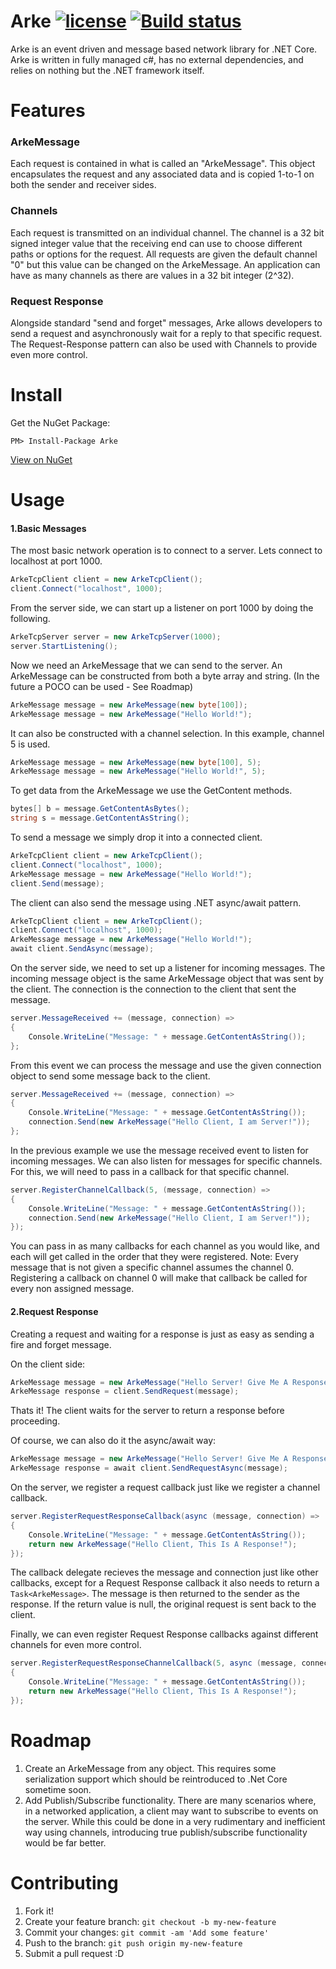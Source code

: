 # Arke [![license](https://img.shields.io/github/license/mashape/apistatus.svg?maxAge=2592000)]()  [![Build status](https://ci.appveyor.com/api/projects/status/w55nr7b4typiejxa?svg=true)](https://ci.appveyor.com/project/DarrellBailey/arke)
Arke is an event driven and message based network library for .NET Core. Arke is written in fully managed c#, has no external dependencies, and relies on nothing but the .NET framework itself.

# Features
### ArkeMessage
Each request is contained in what is called an "ArkeMessage". This object encapsulates the request and any associated data and is copied 1-to-1 on both the sender and receiver sides.
### Channels
Each request is transmitted on an individual channel. The channel is a 32 bit signed integer value that the receiving end can use to choose different paths or options for the request. All requests are given the default channel "0" but this value can be changed on the ArkeMessage. An application can have as many channels as there are values in a 32 bit integer (2^32).
### Request Response
Alongside standard "send and forget" messages, Arke allows developers to send a request and asynchronously wait for a reply to that specific request. The Request-Response pattern can also be used with Channels to provide even more control.

# Install

Get the NuGet Package:

```PM> Install-Package Arke```

[View on NuGet](https://www.nuget.org/packages/Arke/)

# Usage
#### 1.Basic Messages
The most basic network operation is to connect to a server. Lets connect to localhost at port 1000.
```c#
ArkeTcpClient client = new ArkeTcpClient();
client.Connect("localhost", 1000);
```
From the server side, we can start up a listener on port 1000 by doing the following.
```c#
ArkeTcpServer server = new ArkeTcpServer(1000);
server.StartListening();
```
Now we need an ArkeMessage that we can send to the server. An ArkeMessage can be constructed from both a byte array and string. (In the future a POCO can be used - See Roadmap)
```c#
ArkeMessage message = new ArkeMessage(new byte[100]);
ArkeMessage message = new ArkeMessage("Hello World!");
```
It can also be constructed with a channel selection. In this example, channel 5 is used.
```c#
ArkeMessage message = new ArkeMessage(new byte[100], 5);
ArkeMessage message = new ArkeMessage("Hello World!", 5);
```
To get data from the ArkeMessage we use the GetContent methods.
```c#
bytes[] b = message.GetContentAsBytes();
string s = message.GetContentAsString();
```
To send a message we simply drop it into a connected client.
```c#
ArkeTcpClient client = new ArkeTcpClient();
client.Connect("localhost", 1000);
ArkeMessage message = new ArkeMessage("Hello World!");
client.Send(message);
``` 
The client can also send the message using .NET async/await pattern.
```c#
ArkeTcpClient client = new ArkeTcpClient();
client.Connect("localhost", 1000);
ArkeMessage message = new ArkeMessage("Hello World!");
await client.SendAsync(message);
```  
On the server side, we need to set up a listener for incoming messages. The incoming message object is the same ArkeMessage object that was sent by the client. The connection is the connection to the client that sent the message.
```c#
server.MessageReceived += (message, connection) =>
{
    Console.WriteLine("Message: " + message.GetContentAsString());
};
```
From this event we can process the message and use the given connection object to send some message back to the client.
```c#
server.MessageReceived += (message, connection) =>
{
    Console.WriteLine("Message: " + message.GetContentAsString());
    connection.Send(new ArkeMessage("Hello Client, I am Server!"));
};
```
In the previous example we use the message received event to listen for incoming messages. We can also listen for messages for specific channels. For this, we will need to pass in a callback for that specific channel.
```c#
server.RegisterChannelCallback(5, (message, connection) =>
{
    Console.WriteLine("Message: " + message.GetContentAsString());
    connection.Send(new ArkeMessage("Hello Client, I am Server!"));
});
```

You can pass in as many callbacks for each channel as you would like, and each will get called in the order that they were registered. Note: Every message that is not given a specific channel assumes the channel 0. Registering a callback on channel 0 will make that callback be called for every non assigned message.

#### 2.Request Response

Creating a request and waiting for a response is just as easy as sending a fire and forget message. 

On the client side:
```c#
ArkeMessage message = new ArkeMessage("Hello Server! Give Me A Response");
ArkeMessage response = client.SendRequest(message);
```
Thats it! The client waits for the server to return a response before proceeding.

Of course, we can also do it the async/await way:
```c#
ArkeMessage message = new ArkeMessage("Hello Server! Give Me A Response");
ArkeMessage response = await client.SendRequestAsync(message);
```

On the server, we register a request callback just like we register a channel callback.
```c#
server.RegisterRequestResponseCallback(async (message, connection) =>
{
    Console.WriteLine("Message: " + message.GetContentAsString());
    return new ArkeMessage("Hello Client, This Is A Response!");
});
```
The callback delegate recieves the message and connection just like other callbacks, except for a Request Response callback it also needs to return a `Task<ArkeMessage>`. The message is then returned to the sender as the response. If the return value is null, the original request is sent back to the client.

Finally, we can even register Request Response callbacks against different channels for even more control.
```c#
server.RegisterRequestResponseChannelCallback(5, async (message, connection) =>
{
    Console.WriteLine("Message: " + message.GetContentAsString());
    return new ArkeMessage("Hello Client, This Is A Response!");
});
```

# Roadmap
1. Create an ArkeMessage from any object. This requires some serialization support which should be reintroduced to .Net Core sometime soon.
2. Add Publish/Subscribe functionality.  There are many scenarios where, in a networked application, a client may want to subscribe to events on the server. While this could be done in a very rudimentary and inefficient way using channels, introducing true publish/subscribe functionality would be far better.

# Contributing
1. Fork it!
2. Create your feature branch: `git checkout -b my-new-feature`
3. Commit your changes: `git commit -am 'Add some feature'`
4. Push to the branch: `git push origin my-new-feature`
5. Submit a pull request :D




    

    

  

